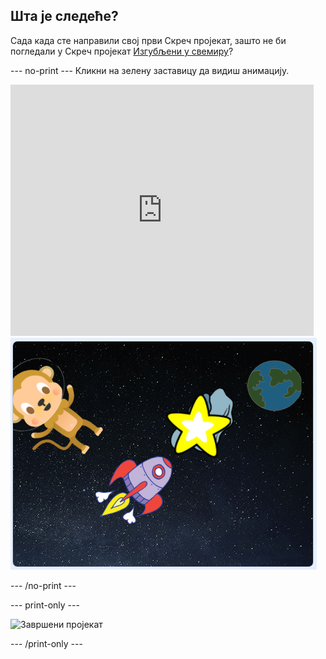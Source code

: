 ## Шта је следеће?

Сада када сте направили свој први Скреч пројекат, зашто не би погледали у Скреч пројекат [Изгубљени у свемиру](https://projects.raspberrypi.org/en/projects/lost-in-space?utm_source=pathway&utm_medium=whatnext&utm_campaign=projects)?

\--- no-print \--- Кликни на зелену заставицу да видиш анимацију.

<div class="scratch-preview">
  <iframe allowtransparency="true" width="485" height="402" src="https://scratch.mit.edu/projects/embed/276873231/?autostart=false" frameborder="0" scrolling="no"></iframe>
  <img src="images/space-final.png">
</div>

\--- /no-print \---

\--- print-only \---

![Завршени пројекат](images/lost-in-space-static.png)

\--- /print-only \---